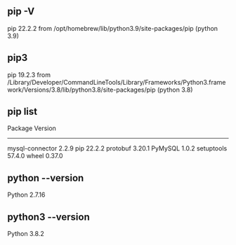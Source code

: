 ## pip -V
pip 22.2.2 from /opt/homebrew/lib/python3.9/site-packages/pip (python 3.9)

## pip3
pip 19.2.3 from /Library/Developer/CommandLineTools/Library/Frameworks/Python3.framework/Versions/3.8/lib/python3.8/site-packages/pip (python 3.8)

## pip list
Package         Version
--------------- -------
mysql-connector 2.2.9
pip             22.2.2
protobuf        3.20.1
PyMySQL         1.0.2
setuptools      57.4.0
wheel           0.37.0

## python --version
Python 2.7.16

## python3 --version
Python 3.8.2

